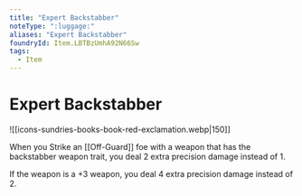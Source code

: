 ```yaml
---
title: "Expert Backstabber"
noteType: ":luggage:"
aliases: "Expert Backstabber"
foundryId: Item.LBTBzUmhA92N66Sw
tags:
  - Item
---
```


# Expert Backstabber
![[icons-sundries-books-book-red-exclamation.webp|150]]

When you Strike an [[Off-Guard]] foe with a weapon that has the backstabber weapon trait, you deal 2 extra precision damage instead of 1.

If the weapon is a +3 weapon, you deal 4 extra precision damage instead of 2.
